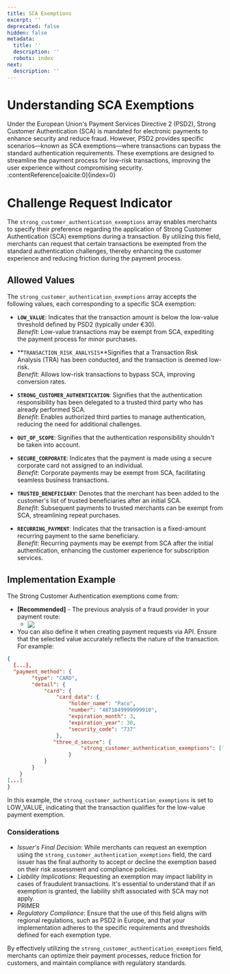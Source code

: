 ```yaml
---
title: SCA Exemptions
excerpt: ''
deprecated: false
hidden: false
metadata:
  title: ''
  description: ''
  robots: index
next:
  description: ''
---
```

# Understanding SCA Exemptions

Under the European Union's Payment Services Directive 2 (PSD2), Strong Customer Authentication (SCA) is mandated for electronic payments to enhance security and reduce fraud. However, PSD2 provides specific scenarios—known as SCA exemptions—where transactions can bypass the standard authentication requirements. These exemptions are designed to streamline the payment process for low-risk transactions, improving the user experience without compromising security. :contentReference\[oaicite:0]\{index=0}

# Challenge Request Indicator

The `strong_customer_authentication_exemptions` array enables merchants to specify their preference regarding the application of Strong Customer Authentication (SCA) exemptions during a transaction. By utilizing this field, merchants can request that certain transactions be exempted from the standard authentication challenges, thereby enhancing the customer experience and reducing friction during the payment process.

## Allowed Values

The `strong_customer_authentication_exemptions` array accepts the following values, each corresponding to a specific SCA exemption:

* **`LOW_VALUE`**: Indicates that the transaction amount is below the low-value threshold defined by PSD2 (typically under €30).\
  *Benefit*: Low-value transactions may be exempt from SCA, expediting the payment process for minor purchases.

* \*\*`TRANSACTION_RISK_ANALYSIS`\*\*Signifies that a Transaction Risk Analysis (TRA) has been conducted, and the transaction is deemed low-risk.\
  *Benefit*: Allows low-risk transactions to bypass SCA, improving conversion rates.

* **`STRONG_CUSTOMER_AUTHENTICATION`**: Signifies that the authentication responsibility has been delegated to a trusted third party who has already performed SCA.\
  *Benefit*: Enables authorized third parties to manage authentication, reducing the need for additional challenges.

* **`OUT_OF_SCOPE`**: Signifies that the authentication responsibility shouldn't be taken into account.

* **`SECURE_CORPORATE`**: Indicates that the payment is made using a secure corporate card not assigned to an individual.\
  *Benefit*: Corporate payments may be exempt from SCA, facilitating seamless business transactions.

* **`TRUSTED_BENEFICIARY`**: Denotes that the merchant has been added to the customer's list of trusted beneficiaries after an initial SCA.\
  *Benefit*: Subsequent payments to trusted merchants can be exempt from SCA, streamlining repeat purchases.

* **`RECURRING_PAYMENT`**: Indicates that the transaction is a fixed-amount recurring payment to the same beneficiary.\
  *Benefit*: Recurring payments may be exempt from SCA after the initial authentication, enhancing the customer experience for subscription services.

## Implementation Example

The Strong Customer Authentication exemptions come from:

* **\[Recommended]** - The previous analysis of a fraud provider in your payment route:
  * <Image align="center" src="https://files.readme.io/5e1b8247f3e9331bc2b87954083e493304b8dfcf2421666497dd28b8a7fe28b4-Screenshot_2025-06-09_at_9.35.29_AM.png" />
* You can also define it when creating payment requests via API. Ensure that the selected value accurately reflects the nature of the transaction. For example:

```json
{
  [...],
  "payment_method": {
        "type": "CARD",
        "detail": {
            "card": {
                "card_data": {
                    "holder_name": "Paco",
                    "number": "4871049999999910",
                    "expiration_month": 3,
                    "expiration_year": 30,
                    "security_code": "737"
                },
               "three_d_secure": {
                        "strong_customer_authentication_exemptions": ["LOW_VALUE"]
                    }
            }
        }
    }
[...]
}
```

In this example, the `strong_customer_authentication_exemptions` is set to LOW\_VALUE, indicating that the transaction qualifies for the low-value payment exemption.

### Considerations

* *Issuer's Final Decision*: While merchants can request an exemption using the `strong_customer_authentication_exemptions` field, the card issuer has the final authority to accept or decline the exemption based on their risk assessment and compliance policies.
* *Liability Implications*: Requesting an exemption may impact liability in cases of fraudulent transactions. It's essential to understand that if an exemption is granted, the liability shift associated with SCA may not apply.\
  PRIMER
* *Regulatory Compliance*: Ensure that the use of this field aligns with regional regulations, such as PSD2 in Europe, and that your implementation adheres to the specific requirements and thresholds defined for each exemption type.

By effectively utilizing the `strong_customer_authentication_exemptions` field, merchants can optimize their payment processes, reduce friction for customers, and maintain compliance with regulatory standards.